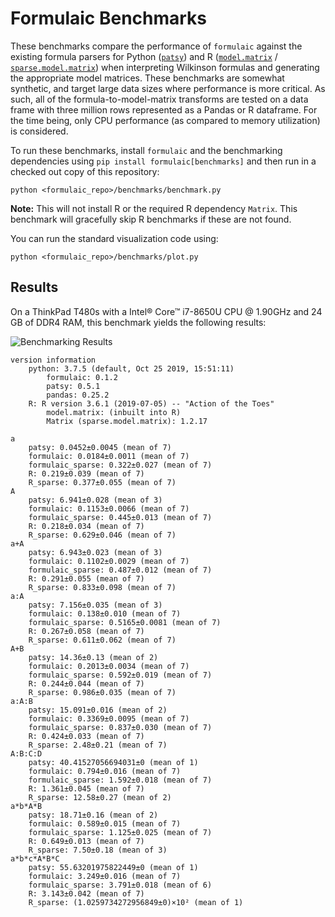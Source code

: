 # Formulaic Benchmarks

These benchmarks compare the performance of `formulaic` against the existing
formula parsers for Python ([`patsy`](https://patsy.readthedocs.io/)) and R
([`model.matrix`](https://www.rdocumentation.org/packages/stats/versions/3.6.1/topics/model.matrix)
/
[`sparse.model.matrix`](https://www.rdocumentation.org/packages/Matrix/versions/1.2-17/topics/sparse.model.matrix)) when interpreting Wilkinson formulas and
generating the appropriate model matrices. These benchmarks are somewhat
synthetic, and target large data sizes where performance is more critical. As
such, all of the formula-to-model-matrix transforms are tested on a data frame
with three million rows represented as a Pandas or R dataframe. For the time
being, only CPU performance (as compared to memory utilization) is considered.

To run these benchmarks, install `formulaic` and the benchmarking dependencies using `pip install formulaic[benchmarks]` and then run in a checked out copy of this repository:
```
python <formulaic_repo>/benchmarks/benchmark.py
```

**Note:** This will not install R or the required R dependency `Matrix`. This
benchmark will gracefully skip R benchmarks if these are not found.

You can run the standard visualization code using:
```
python <formulaic_repo>/benchmarks/plot.py
```

## Results

On a ThinkPad T480s with a Intel® Core™ i7-8650U CPU @ 1.90GHz and 24 GB of DDR4
RAM, this benchmark yields the following results:

![Benchmarking Results](benchmarks.png)

```
version information
    python: 3.7.5 (default, Oct 25 2019, 15:51:11)
        formulaic: 0.1.2
        patsy: 0.5.1
        pandas: 0.25.2
    R: R version 3.6.1 (2019-07-05) -- "Action of the Toes"
        model.matrix: (inbuilt into R)
        Matrix (sparse.model.matrix): 1.2.17

a
    patsy: 0.0452±0.0045 (mean of 7)
    formulaic: 0.0184±0.0011 (mean of 7)
    formulaic_sparse: 0.322±0.027 (mean of 7)
    R: 0.219±0.039 (mean of 7)
    R_sparse: 0.377±0.055 (mean of 7)
A
    patsy: 6.941±0.028 (mean of 3)
    formulaic: 0.1153±0.0066 (mean of 7)
    formulaic_sparse: 0.445±0.013 (mean of 7)
    R: 0.218±0.034 (mean of 7)
    R_sparse: 0.629±0.046 (mean of 7)
a+A
    patsy: 6.943±0.023 (mean of 3)
    formulaic: 0.1102±0.0029 (mean of 7)
    formulaic_sparse: 0.487±0.012 (mean of 7)
    R: 0.291±0.055 (mean of 7)
    R_sparse: 0.833±0.098 (mean of 7)
a:A
    patsy: 7.156±0.035 (mean of 3)
    formulaic: 0.138±0.010 (mean of 7)
    formulaic_sparse: 0.5165±0.0081 (mean of 7)
    R: 0.267±0.058 (mean of 7)
    R_sparse: 0.611±0.062 (mean of 7)
A+B
    patsy: 14.36±0.13 (mean of 2)
    formulaic: 0.2013±0.0034 (mean of 7)
    formulaic_sparse: 0.592±0.019 (mean of 7)
    R: 0.244±0.044 (mean of 7)
    R_sparse: 0.986±0.035 (mean of 7)
a:A:B
    patsy: 15.091±0.016 (mean of 2)
    formulaic: 0.3369±0.0095 (mean of 7)
    formulaic_sparse: 0.837±0.030 (mean of 7)
    R: 0.424±0.033 (mean of 7)
    R_sparse: 2.48±0.21 (mean of 7)
A:B:C:D
    patsy: 40.41527056694031±0 (mean of 1)
    formulaic: 0.794±0.016 (mean of 7)
    formulaic_sparse: 1.592±0.018 (mean of 7)
    R: 1.361±0.045 (mean of 7)
    R_sparse: 12.58±0.27 (mean of 2)
a*b*A*B
    patsy: 18.71±0.16 (mean of 2)
    formulaic: 0.589±0.015 (mean of 7)
    formulaic_sparse: 1.125±0.025 (mean of 7)
    R: 0.649±0.013 (mean of 7)
    R_sparse: 7.50±0.18 (mean of 3)
a*b*c*A*B*C
    patsy: 55.63201975822449±0 (mean of 1)
    formulaic: 3.249±0.016 (mean of 7)
    formulaic_sparse: 3.791±0.018 (mean of 6)
    R: 3.143±0.042 (mean of 7)
    R_sparse: (1.0259734272956849±0)×10² (mean of 1)
```
